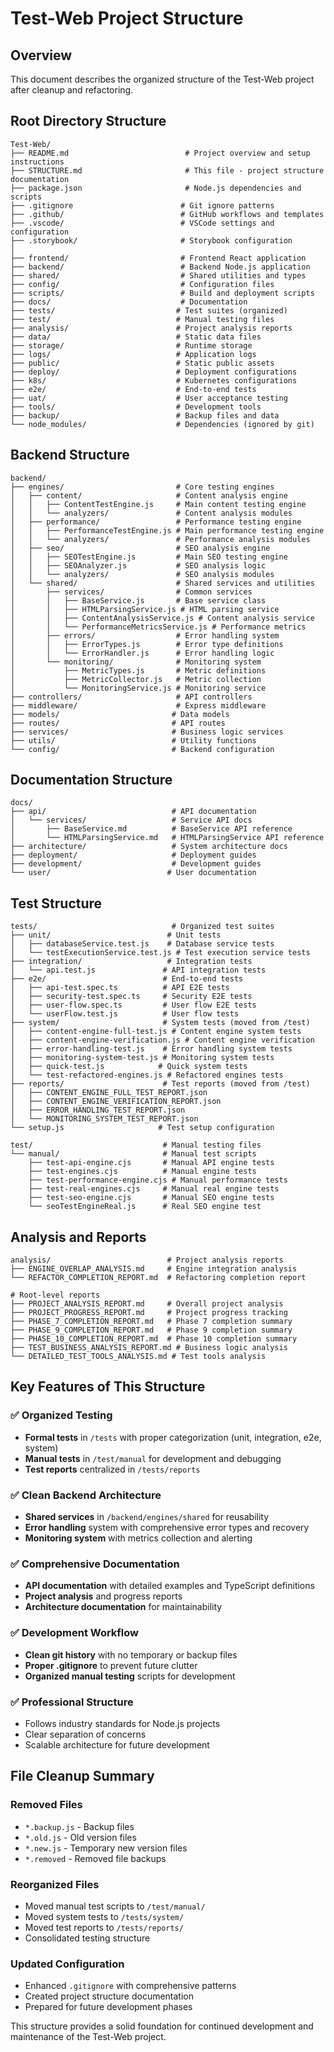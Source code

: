 # Test-Web Project Structure

## Overview

This document describes the organized structure of the Test-Web project after cleanup and refactoring.

## Root Directory Structure

```
Test-Web/
├── README.md                          # Project overview and setup instructions
├── STRUCTURE.md                       # This file - project structure documentation
├── package.json                       # Node.js dependencies and scripts
├── .gitignore                        # Git ignore patterns
├── .github/                          # GitHub workflows and templates
├── .vscode/                          # VSCode settings and configuration
├── .storybook/                       # Storybook configuration
│
├── frontend/                         # Frontend React application
├── backend/                          # Backend Node.js application
├── shared/                           # Shared utilities and types
├── config/                           # Configuration files
├── scripts/                          # Build and deployment scripts
├── docs/                             # Documentation
├── tests/                           # Test suites (organized)
├── test/                            # Manual testing files
├── analysis/                        # Project analysis reports
├── data/                            # Static data files
├── storage/                         # Runtime storage
├── logs/                            # Application logs
├── public/                          # Static public assets
├── deploy/                          # Deployment configurations
├── k8s/                             # Kubernetes configurations
├── e2e/                             # End-to-end tests
├── uat/                             # User acceptance testing
├── tools/                           # Development tools
├── backup/                          # Backup files and data
└── node_modules/                    # Dependencies (ignored by git)
```

## Backend Structure

```
backend/
├── engines/                         # Core testing engines
│   ├── content/                     # Content analysis engine
│   │   ├── ContentTestEngine.js     # Main content testing engine
│   │   └── analyzers/               # Content analysis modules
│   ├── performance/                 # Performance testing engine
│   │   ├── PerformanceTestEngine.js # Main performance testing engine
│   │   └── analyzers/               # Performance analysis modules
│   ├── seo/                         # SEO analysis engine
│   │   ├── SEOTestEngine.js         # Main SEO testing engine
│   │   ├── SEOAnalyzer.js           # SEO analysis logic
│   │   └── analyzers/               # SEO analysis modules
│   └── shared/                      # Shared services and utilities
│       ├── services/                # Common services
│       │   ├── BaseService.js       # Base service class
│       │   ├── HTMLParsingService.js # HTML parsing service
│       │   ├── ContentAnalysisService.js # Content analysis service
│       │   └── PerformanceMetricsService.js # Performance metrics
│       ├── errors/                  # Error handling system
│       │   ├── ErrorTypes.js        # Error type definitions
│       │   └── ErrorHandler.js      # Error handling logic
│       └── monitoring/              # Monitoring system
│           ├── MetricTypes.js       # Metric definitions
│           ├── MetricCollector.js   # Metric collection
│           └── MonitoringService.js # Monitoring service
├── controllers/                     # API controllers
├── middleware/                      # Express middleware
├── models/                         # Data models
├── routes/                         # API routes
├── services/                       # Business logic services
├── utils/                          # Utility functions
└── config/                         # Backend configuration
```

## Documentation Structure

```
docs/
├── api/                            # API documentation
│   └── services/                   # Service API docs
│       ├── BaseService.md          # BaseService API reference
│       └── HTMLParsingService.md   # HTMLParsingService API reference
├── architecture/                   # System architecture docs
├── deployment/                     # Deployment guides
├── development/                    # Development guides
└── user/                          # User documentation
```

## Test Structure

```
tests/                              # Organized test suites
├── unit/                          # Unit tests
│   ├── databaseService.test.js    # Database service tests
│   └── testExecutionService.test.js # Test execution service tests
├── integration/                   # Integration tests
│   └── api.test.js               # API integration tests
├── e2e/                          # End-to-end tests
│   ├── api-test.spec.ts          # API E2E tests
│   ├── security-test.spec.ts     # Security E2E tests
│   ├── user-flow.spec.ts         # User flow E2E tests
│   └── userFlow.test.js          # User flow tests
├── system/                       # System tests (moved from /test)
│   ├── content-engine-full-test.js # Content engine system tests
│   ├── content-engine-verification.js # Content engine verification
│   ├── error-handling-test.js    # Error handling system tests
│   ├── monitoring-system-test.js # Monitoring system tests
│   ├── quick-test.js            # Quick system tests
│   └── test-refactored-engines.js # Refactored engines tests
├── reports/                      # Test reports (moved from /test)
│   ├── CONTENT_ENGINE_FULL_TEST_REPORT.json
│   ├── CONTENT_ENGINE_VERIFICATION_REPORT.json
│   ├── ERROR_HANDLING_TEST_REPORT.json
│   └── MONITORING_SYSTEM_TEST_REPORT.json
└── setup.js                     # Test setup configuration

test/                             # Manual testing files
└── manual/                       # Manual test scripts
    ├── test-api-engine.cjs       # Manual API engine tests
    ├── test-engines.cjs          # Manual engine tests
    ├── test-performance-engine.cjs # Manual performance tests
    ├── test-real-engines.cjs     # Manual real engine tests
    ├── test-seo-engine.cjs       # Manual SEO engine tests
    └── seoTestEngineReal.js      # Real SEO engine test
```

## Analysis and Reports

```
analysis/                          # Project analysis reports
├── ENGINE_OVERLAP_ANALYSIS.md     # Engine integration analysis
└── REFACTOR_COMPLETION_REPORT.md  # Refactoring completion report

# Root-level reports
├── PROJECT_ANALYSIS_REPORT.md     # Overall project analysis
├── PROJECT_PROGRESS_REPORT.md     # Project progress tracking
├── PHASE_7_COMPLETION_REPORT.md   # Phase 7 completion summary
├── PHASE_9_COMPLETION_REPORT.md   # Phase 9 completion summary
├── PHASE_10_COMPLETION_REPORT.md  # Phase 10 completion summary
├── TEST_BUSINESS_ANALYSIS_REPORT.md # Business logic analysis
└── DETAILED_TEST_TOOLS_ANALYSIS.md # Test tools analysis
```

## Key Features of This Structure

### ✅ Organized Testing
- **Formal tests** in `/tests` with proper categorization (unit, integration, e2e, system)
- **Manual tests** in `/test/manual` for development and debugging
- **Test reports** centralized in `/tests/reports`

### ✅ Clean Backend Architecture
- **Shared services** in `/backend/engines/shared` for reusability
- **Error handling** system with comprehensive error types and recovery
- **Monitoring system** with metrics collection and alerting

### ✅ Comprehensive Documentation
- **API documentation** with detailed examples and TypeScript definitions
- **Project analysis** and progress reports
- **Architecture documentation** for maintainability

### ✅ Development Workflow
- **Clean git history** with no temporary or backup files
- **Proper .gitignore** to prevent future clutter
- **Organized manual testing** scripts for development

### ✅ Professional Structure
- Follows industry standards for Node.js projects
- Clear separation of concerns
- Scalable architecture for future development

## File Cleanup Summary

### Removed Files
- `*.backup.js` - Backup files
- `*.old.js` - Old version files
- `*.new.js` - Temporary new version files
- `*.removed` - Removed file backups

### Reorganized Files
- Moved manual test scripts to `/test/manual/`
- Moved system tests to `/tests/system/`
- Moved test reports to `/tests/reports/`
- Consolidated testing structure

### Updated Configuration
- Enhanced `.gitignore` with comprehensive patterns
- Created project structure documentation
- Prepared for future development phases

This structure provides a solid foundation for continued development and maintenance of the Test-Web project.
